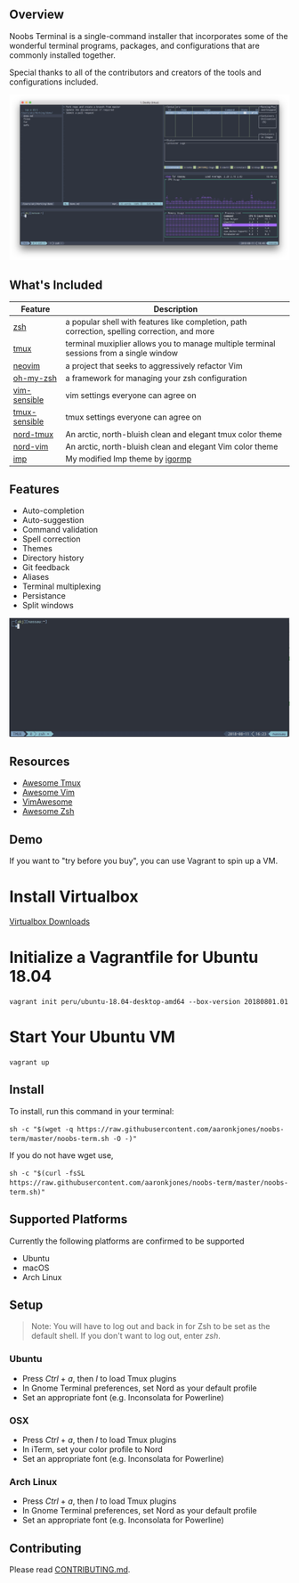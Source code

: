 ## Overview
Noobs Terminal is a single-command installer that incorporates some of the wonderful terminal programs, packages, and configurations that are commonly installed together.  

Special thanks to all of the contributors and creators of the tools and configurations included.

![](docs/_media/preview.png)

## What's Included
| Feature | Description |
| --- | --- |
| [zsh](https://en.wikipedia.org/wiki/Z_shell) | a popular shell with features like completion, path correction, spelling correction, and more |
| [tmux](https://github.com/tmux/tmux) | terminal muxiplier allows you to manage multiple terminal sessions from a single window |
| [neovim](https://neovim.io/) | a project that seeks to aggressively refactor Vim |
| [oh-my-zsh](https://github.com/robbyrussell/oh-my-zsh) | a framework for managing your zsh configuration |
| [vim-sensible](https://github.com/tpope/vim-sensible) | vim settings everyone can agree on  
| [tmux-sensible](https://github.com/tmux-plugins/tmux-sensible) | tmux settings everyone can agree on |
| [nord-tmux](https://github.com/arcticicestudio/nord-tmux) | An arctic, north-bluish clean and elegant tmux color theme |
| [nord-vim](https://github.com/arcticicestudio/nord-vim) | An arctic, north-bluish clean and elegant Vim color theme 
| [imp](https://github.com/aaronkjones/Imp) | My modified Imp theme by [igormp](https://github.com/igormp/Imp) | 

## Features
* Auto-completion
* Auto-suggestion
* Command validation
* Spell correction
* Themes
* Directory history
* Git feedback
* Aliases
* Terminal multiplexing
* Persistance
* Split windows

![](docs/_media/zsh-autocompletion-suggestion.gif)

## Resources
* [Awesome Tmux](https://github.com/rothgar/awesome-tmux)  
* [Awesome Vim](https://github.com/akrawchyk/awesome-vim)  
* [VimAwesome](https://vimawesome.com)  
* [Awesome Zsh](https://github.com/unixorn/awesome-zsh-plugins)  

## Demo
If you want to "try before you buy", you can use Vagrant to spin up a VM.

# Install Virtualbox
[Virtualbox Downloads](https://www.virtualbox.org/wiki/Downloads)
# Initialize a Vagrantfile for Ubuntu 18.04
`vagrant init peru/ubuntu-18.04-desktop-amd64 --box-version 20180801.01`
# Start Your Ubuntu VM
`vagrant up`


## Install
To install, run this command in your terminal:  

`sh -c "$(wget -q https://raw.githubusercontent.com/aaronkjones/noobs-term/master/noobs-term.sh -O -)"`  

If you do not have wget use,

`sh -c "$(curl -fsSL https://raw.githubusercontent.com/aaronkjones/noobs-term/master/noobs-term.sh)"`

## Supported Platforms
Currently the following platforms are confirmed to be supported
* Ubuntu
* macOS
* Arch Linux

## Setup
> Note: You will have to log out and back in for Zsh to be set as the default shell. If you don't want to log out, enter *zsh*.

### Ubuntu

* Press *Ctrl* + *a*, then *I* to load Tmux plugins
* In Gnome Terminal preferences, set Nord as your default profile
* Set an appropriate font (e.g. Inconsolata for Powerline)

### OSX

* Press *Ctrl* + *a*, then *I* to load Tmux plugins
* In iTerm, set your color profile to Nord
* Set an appropriate font (e.g. Inconsolata for Powerline)

### Arch Linux

* Press *Ctrl* + *a*, then *I* to load Tmux plugins
* In Gnome Terminal preferences, set Nord as your default profile
* Set an appropriate font (e.g. Inconsolata for Powerline)

## Contributing
Please read [CONTRIBUTING.md](https://github.com/aaronkjones/noobs-term/blob/master/CONTRIBUTING.md). 